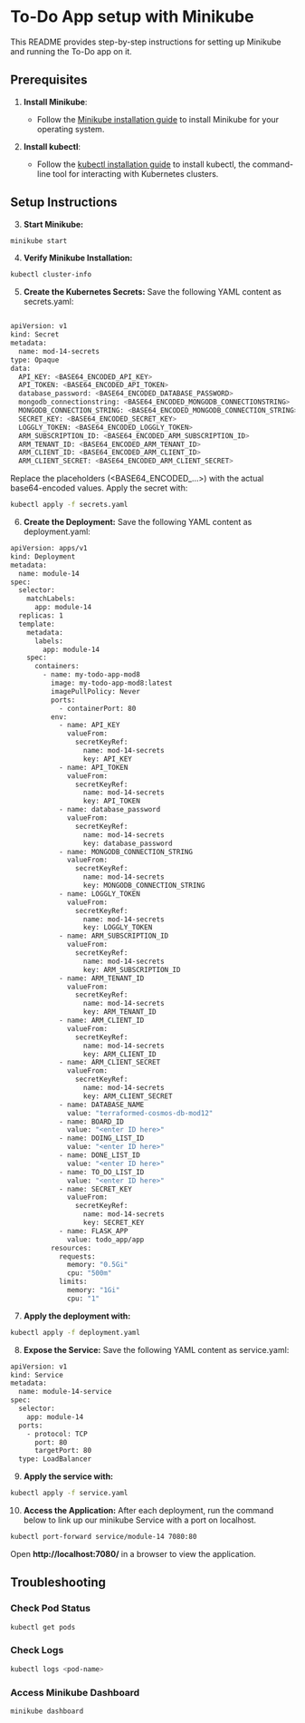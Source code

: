 # To-Do App setup with Minikube

This README provides step-by-step instructions for setting up Minikube and running the To-Do app on it.

## Prerequisites

1. **Install Minikube**:
   - Follow the [Minikube installation guide](https://minikube.sigs.k8s.io/docs/start/) to install Minikube for your operating system.

2. **Install kubectl**:
   - Follow the [kubectl installation guide](https://kubernetes.io/docs/tasks/tools/install-kubectl/) to install kubectl, the command-line tool for interacting with Kubernetes clusters.

## Setup Instructions


3. **Start Minikube:**
```bash
minikube start
```

4. **Verify Minikube Installation:**
```bash
kubectl cluster-info
```
5. **Create the Kubernetes Secrets:**
Save the following YAML content as secrets.yaml:

```bash

apiVersion: v1
kind: Secret
metadata:
  name: mod-14-secrets
type: Opaque
data:
  API_KEY: <BASE64_ENCODED_API_KEY>
  API_TOKEN: <BASE64_ENCODED_API_TOKEN>
  database_password: <BASE64_ENCODED_DATABASE_PASSWORD>
  mongodb_connectionstring: <BASE64_ENCODED_MONGODB_CONNECTIONSTRING>
  MONGODB_CONNECTION_STRING: <BASE64_ENCODED_MONGODB_CONNECTION_STRING>
  SECRET_KEY: <BASE64_ENCODED_SECRET_KEY>
  LOGGLY_TOKEN: <BASE64_ENCODED_LOGGLY_TOKEN>
  ARM_SUBSCRIPTION_ID: <BASE64_ENCODED_ARM_SUBSCRIPTION_ID>
  ARM_TENANT_ID: <BASE64_ENCODED_ARM_TENANT_ID>
  ARM_CLIENT_ID: <BASE64_ENCODED_ARM_CLIENT_ID>
  ARM_CLIENT_SECRET: <BASE64_ENCODED_ARM_CLIENT_SECRET>

```
Replace the placeholders (<BASE64_ENCODED_...>) with the actual base64-encoded values. Apply the secret with:

```bash
kubectl apply -f secrets.yaml
```

6. **Create the Deployment:**
Save the following YAML content as deployment.yaml:

```bash
apiVersion: apps/v1
kind: Deployment
metadata:
  name: module-14
spec:
  selector:
    matchLabels:
      app: module-14
  replicas: 1
  template:
    metadata:
      labels:
        app: module-14
    spec:
      containers:
        - name: my-todo-app-mod8
          image: my-todo-app-mod8:latest
          imagePullPolicy: Never
          ports:
            - containerPort: 80
          env:
            - name: API_KEY
              valueFrom:
                secretKeyRef:
                  name: mod-14-secrets
                  key: API_KEY
            - name: API_TOKEN
              valueFrom:
                secretKeyRef:
                  name: mod-14-secrets
                  key: API_TOKEN
            - name: database_password
              valueFrom:
                secretKeyRef:
                  name: mod-14-secrets
                  key: database_password
            - name: MONGODB_CONNECTION_STRING
              valueFrom:
                secretKeyRef:
                  name: mod-14-secrets
                  key: MONGODB_CONNECTION_STRING
            - name: LOGGLY_TOKEN
              valueFrom:
                secretKeyRef:
                  name: mod-14-secrets
                  key: LOGGLY_TOKEN
            - name: ARM_SUBSCRIPTION_ID
              valueFrom:
                secretKeyRef:
                  name: mod-14-secrets
                  key: ARM_SUBSCRIPTION_ID
            - name: ARM_TENANT_ID
              valueFrom:
                secretKeyRef:
                  name: mod-14-secrets
                  key: ARM_TENANT_ID
            - name: ARM_CLIENT_ID
              valueFrom:
                secretKeyRef:
                  name: mod-14-secrets
                  key: ARM_CLIENT_ID
            - name: ARM_CLIENT_SECRET
              valueFrom:
                secretKeyRef:
                  name: mod-14-secrets
                  key: ARM_CLIENT_SECRET
            - name: DATABASE_NAME
              value: "terraformed-cosmos-db-mod12"
            - name: BOARD_ID
              value: "<enter ID here>"
            - name: DOING_LIST_ID
              value: "<enter ID here>"
            - name: DONE_LIST_ID
              value: "<enter ID here>"
            - name: TO_DO_LIST_ID
              value: "<enter ID here>"
            - name: SECRET_KEY
              valueFrom:
                secretKeyRef:
                  name: mod-14-secrets
                  key: SECRET_KEY
            - name: FLASK_APP
              value: todo_app/app
          resources:
            requests:
              memory: "0.5Gi"
              cpu: "500m"
            limits:
              memory: "1Gi"
              cpu: "1"

```

7. **Apply the deployment with:**

```bash
kubectl apply -f deployment.yaml
```

8. **Expose the Service:**
Save the following YAML content as service.yaml:

```bash
apiVersion: v1
kind: Service
metadata:
  name: module-14-service
spec:
  selector:
    app: module-14
  ports:
    - protocol: TCP
      port: 80
      targetPort: 80
  type: LoadBalancer

```

9. **Apply the service with:**
```bash
kubectl apply -f service.yaml

```

10. **Access the Application:**
After each deployment, run the command below to link up our minikube Service with a port on localhost.

```bash
kubectl port-forward service/module-14 7080:80
```
Open **http://localhost:7080/** in a browser to view the application.


## Troubleshooting
### Check Pod Status
```bash
kubectl get pods
```


### Check Logs
```bash
kubectl logs <pod-name>
```

### Access Minikube Dashboard
```bash
minikube dashboard
```

